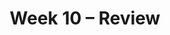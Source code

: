 ---
    title: Week 10 – Review
    weekNumber: 10
    days:
      - date: 2024-3-11
        events:
          "**LEC 25**{: .label .label-lecture } Residuals and Inference":
            "[CIT 15.5-16.3](https://inferentialthinking.com/chapters/15/5/Visual_Diagnostics.html)" 
          "<small><i><span style='display: inline-block; padding-left: 80px'><b>Keywords:</b> residuals, residual plots, patterns, datasaurus dozen, prediction intervals </span></i></small>":
          "**QUIZ 6**{: .label .label-quiz } **Quiz 6 covers Lectures 21-24**":
      - date: 2024-3-12
        events:
          
          "**PROJ**{: .label .label-proj } **Final Project**":
      - date: 2024-3-13
        events:
          "**LEC 26**{: .label .label-lecture } Review":
      - date: 2024-3-14
        events:
          
          "**LAB 7**{: .label .label-lab } **Regression**":
      - date: 2024-3-15
        events:
          "**LEC 27**{: .label .label-lecture } Review, Conclusion":
      - date: 2024-3-16
        events:
          
          "**EXAM**{: .label .label-exam } **Final Exam (7-10PM)**":
          "**SUR**{: .label .label-survey } SETs and End-of-Quarter Survey (due 8AM)":
---